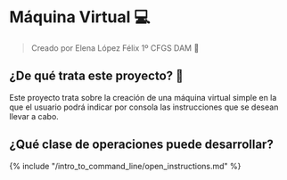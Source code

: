  # Máquina Virtual 💻
 > Creado por Elena López Félix 1º CFGS DAM 📝
 ## ¿De qué trata este proyecto? 🤔
 Este proyecto trata sobre la creación de una máquina virtual simple en la que el usuario podrá indicar por consola las instrucciones que se desean llevar a cabo.
 ## ¿Qué clase de operaciones puede desarrollar? 

 {% include "/intro_to_command_line/open_instructions.md" %}
 
